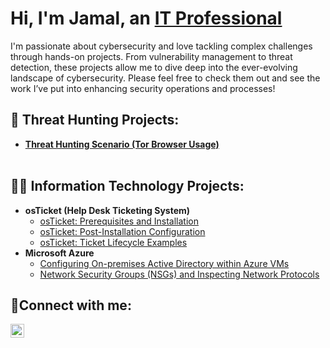 <h1>Hi, I'm Jamal, an <a href="https://www.linkedin.com/in/jamalcopeland/">IT Professional</a></h1>
I'm passionate about cybersecurity and love tackling complex challenges through hands-on projects. From vulnerability management to threat detection, these projects allow me to dive deep into the ever-evolving landscape of cybersecurity. Please feel free to check them out and see the work I’ve put into enhancing security operations and processes!

<h2> 🚨 Threat Hunting Projects:</h2>

- **[Threat Hunting Scenario (Tor Browser Usage)](https://github.com/jamalcopeland/threat-hunting-scenarios)**
<br><br>
<!---
<h2> ⚠️ Vulnerability Management Projects:</h2>

- **[Vulnerability Management Program Implementation](https://github.com/jamalcopeland/vulnerability-management-program)**
- **[Programmatic Vulnerability Remediations (PowerShell and BASH)](https://github.com/jamalcopeland/programmatic-vulnerability-remediations)**
<br><br>
--->
<h2>👨‍💻 Information Technology Projects:</h2>

- <b>osTicket (Help Desk Ticketing System)</b>
  - [osTicket: Prerequisites and Installation](https://github.com/jamalcopeland/osticket-prereqs)
  - [osTicket: Post-Installation Configuration](https://github.com/jamalcopeland/post-install-config)
  - [osTicket: Ticket Lifecycle Examples](https://github.com/jamalcopeland/ticket-lifecycle)
- <b>Microsoft Azure</b>
  - [Configuring On-premises Active Directory within Azure VMs](https://github.com/jamalcopeland/configure-ad)
  - [Network Security Groups (NSGs) and Inspecting Network Protocols](https://github.com/jamalcopeland/network-security-groups)

<h2>🤳Connect with me:</h2>

[<img align="left" alt="Josh | LinkedIn" width="22px" src="https://cdn.jsdelivr.net/npm/simple-icons@v3/icons/linkedin.svg" />][linkedin]

[linkedin]: https://linkedin.com/in/jamalcopeland
